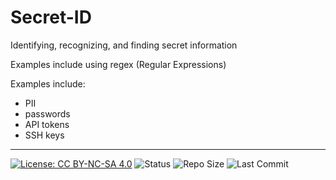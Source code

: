 # Secret-ID
Identifying, recognizing, and finding secret information

Examples include using regex (Regular Expressions)

Examples include:
- PII
- passwords
- API tokens
- SSH keys



-----

[![License: CC BY-NC-SA 4.0](https://img.shields.io/badge/License-CC%20BY--NC--SA%204.0-lightgrey.svg)](https://creativecommons.org/licenses/by-nc-sa/4.0/)
![Status](https://img.shields.io/badge/status-active-brightgreen)
![Repo Size](https://img.shields.io/github/repo-size/Black-Chambers/Secret-ID)
![Last Commit](https://img.shields.io/github/last-commit/Black-Chambers/Secret-ID)
